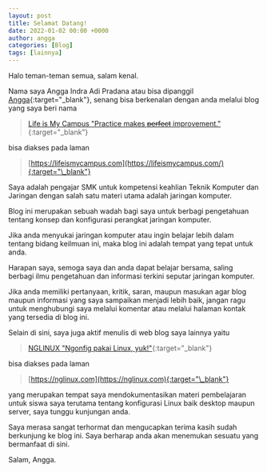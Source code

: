 ```yaml
---
layout: post
title: Selamat Datang!
date: 2022-01-02 00:00 +0000
author: angga
categories: [Blog]
tags: [lainnya]
---
```


Halo teman-teman semua, salam kenal.

Nama saya Angga Indra Adi Pradana atau bisa dipanggil [Angga](https://tkj.smkn1gombong.sch.id/2021/09/17/angga-indra-adi-pradana){:target="\_blank"}, senang bisa berkenalan dengan anda melalui blog yang saya beri nama

> [Life is My Campus "Practice makes ~~perfect~~ improvement."](https://lifeismycampus.com/){:target="\_blank"}

bisa diakses pada laman

> [https://lifeismycampus.com](https://lifeismycampus.com/){:target="\_blank"}

Saya adalah pengajar SMK untuk kompetensi keahlian Teknik Komputer dan Jaringan dengan salah satu materi utama adalah jaringan komputer.

Blog ini merupakan sebuah wadah bagi saya untuk berbagi pengetahuan tentang konsep dan konfigurasi perangkat jaringan komputer.

Jika anda menyukai jaringan komputer atau ingin belajar lebih dalam tentang bidang keilmuan ini, maka blog ini adalah tempat yang tepat untuk anda.

Harapan saya, semoga saya dan anda dapat belajar bersama, saling berbagi ilmu pengetahuan dan informasi terkini seputar jaringan komputer.

Jika anda memiliki pertanyaan, kritik, saran, maupun masukan agar blog maupun informasi yang saya sampaikan menjadi lebih baik, jangan ragu untuk menghubungi saya melalui komentar atau melalui halaman kontak yang tersedia di blog ini.

Selain di sini, saya juga aktif menulis di web blog saya lainnya yaitu

> [NGLINUX "Ngonfig pakai Linux, yuk!"](https://nglinux.com){:target="\_blank"}

bisa diakses pada laman

> [https://nglinux.com](https://nglinux.com){:target="\_blank"}

yang merupakan tempat saya mendokumentasikan materi pembelajaran untuk siswa saya terutama tentang konfigurasi Linux baik desktop maupun server, saya tunggu kunjungan anda.

Saya merasa sangat terhormat dan mengucapkan terima kasih sudah berkunjung ke blog ini. Saya berharap anda akan menemukan sesuatu yang bermanfaat di sini.

Salam, Angga.

